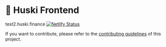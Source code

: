 # 🥞 Huski Frontend
 
test2.huski.finance
[![Netlify Status](https://api.netlify.com/api/v1/badges/81d054bc-49c4-421c-a2b2-0b04a1dd8ed1/deploy-status)](https://app.netlify.com/sites/affectionate-shaw-512532/deploys)

If you want to contribute, please refer to the [contributing guidelines](./CONTRIBUTING.md) of this project.

